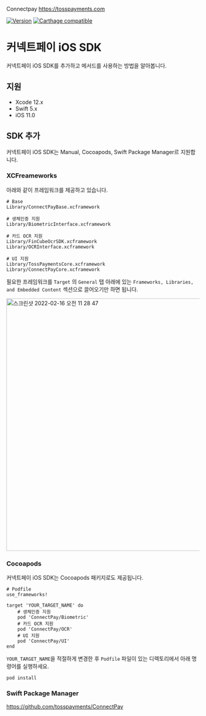 Connectpay
https://tosspayments.com

[![Version](https://img.shields.io/cocoapods/v/ConnectPay.svg?style=flat)](https://cocoapods.org/pods//ConnectPay)
[![Carthage compatible](https://img.shields.io/badge/Carthage-compatible-4BC51D.svg?style=flat)](https://github.com/tosspayments/ios-connectpay)

# 커넥트페이 iOS SDK 
커넥트페이 iOS SDK를 추가하고 메서드를 사용하는 방법을 알아봅니다.

## 지원
- Xcode 12.x
- Swift 5.x
- iOS 11.0

## SDK 추가
커넥트페이 iOS SDK는 Manual, Cocoapods, Swift Package Manager르 지원합니다.

### XCFreameworks
아래와 같이 프레임워크를 제공하고 있습니다.
```
# Base
Library/ConnectPayBase.xcframework

# 생체인증 지원
Library/BiometricInterface.xcframework

# 카드 OCR 지원
Library/FinCubeOcrSDK.xcframework
Library/OCRInterface.xcframework

# UI 지원 
Library/TossPaymentsCore.xcframework
Library/ConnectPayCore.xcframework
```

필요한 프레임워크를 `Target` 의 `General` 탭 아래에 있는 `Frameworks, Libraries, and Embedded Content` 섹션으로 끌어오기만 하면 됩니다.

<img width="658" alt="스크린샷 2022-02-16 오전 11 28 47" src="https://user-images.githubusercontent.com/10410095/154185013-c6e3f7b5-0b44-47ed-81ea-a63886496afd.png">

### Cocoapods
커넥트페이 iOS SDK는 Cocoapods 패키지로도 제공됩니다. 
```
# Podfile
use_frameworks!

target 'YOUR_TARGET_NAME' do
    # 생체인증 지원
    pod 'ConnectPay/Biometric'
    # 카드 OCR 지원
    pod 'ConnectPay/OCR'
    # UI 지원 
    pod 'ConnectPay/UI'
end
```
`YOUR_TARGET_NAME`을 적절하게 변경한 후 `Podfile` 파일이 있는 디렉토리에서 아래 명령어를 실행하세요.
```
pod install
```

### Swift Package Manager

https://github.com/tosspayments/ConnectPay
